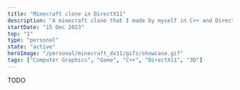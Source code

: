 ```yaml
---
title: "Minecraft clone in DirectX11"
description: "A minecraft clone that I made by myself in C++ and DirectX11 in one week."
startDate: "15 Dec 2023"
top: "1"
type: "personal"
state: "active"
heroImage: "/personal/minecraft_dx11/gifs/showcase.gif"
tags: ["Computer Graphics", "Game", "C++", "DirectX11", "3D"]
---
```


TODO